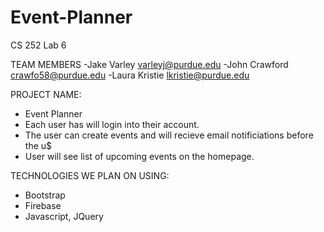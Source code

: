 # Event-Planner
CS 252 Lab 6 

TEAM MEMBERS
-Jake Varley   varleyj@purdue.edu
-John Crawford crawfo58@purdue.edu
-Laura Kristie lkristie@purdue.edu

PROJECT NAME:
- Event Planner
- Each user has will login into their account.
- The user can create events and will recieve email notificiations before the u$
- User will see list of upcoming events on the homepage.

TECHNOLOGIES WE PLAN ON USING:
- Bootstrap
- Firebase
- Javascript, JQuery
